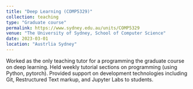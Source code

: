 ```yaml
---
title: "Deep Learning (COMP5329)"
collection: teaching
type: "Graduate course"
permalink: https://www.sydney.edu.au/units/COMP5329
venue: "The University of Sydney, School of Computer Science"
date: 2023-03-01
location: "Austrlia Sydney"
---
```


Worked as the only teaching tutor for a programming the graduate course on deep learning. Held weekly tutorial sections on programming (using Python, pytorch). Provided support on development technologies including Git, Restructured Text markup, and Jupyter Labs to students.